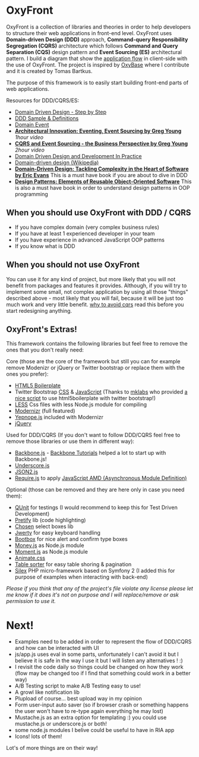 OxyFront
=============================

OxyFront is a collection of libraries and theories in order to help developers to structure their web applications in 
front-end level. OxyFront uses **Domain-driven Design (DDD)** approach, **Command-query Responsibility Segregation (CQRS)**
architecture which follows **Command and Query Separation (CQS)** design pattern and **Event Sourcing (ES)** architectural 
pattern. I build a diagram that show the [application flow](http://dl.dropbox.com/u/16165490/js-ddd-cqrs2.png) in client-side with the use of OxyFront.
The project is inspired by [OxyBase](http://code.google.com/p/oxybase/) where I contribute and it is created by Tomas Bartkus.
  
The purpose of this framework is to easily start building front-end parts of web applications.

Resources for DDD/CQRS/ES:

* [Domain Driven Design - Step by Step](http://thinkddd.com/assets/2/Domain_Driven_Design_-_Step_by_Step.pdf)
* [DDD Sample & Definitions](http://dddsample.sourceforge.net/patterns-reference.html)
* [Domain Event](http://martinfowler.com/eaaDev/DomainEvent.html)
* **[Architectural Innovation: Eventing, Event Sourcing by Greg Young](http://skillsmatter.com/podcast/design-architecture/architectural-innovation-eventing-event-sourcing/zx-553)** *1hour video*
* **[CQRS and Event Sourcing - the Business Perspective by Greg Young](http://skillsmatter.com/podcast/design-architecture/greg-young-cqrs-event-sourcing-the-business-perspective)** *2hour video*
* [Domain Driven Design and Development In Practice](http://www.infoq.com/articles/ddd-in-practice)
* [Domain-driven design (Wikipedia)](http://en.wikipedia.org/wiki/Domain-driven_design)
* **[Domain-Driven Design: Tackling Complexity in the Heart of Software by Eric Evans](http://www.amazon.com/dp/0321125215)** This is a must have book if you are about to dive in DDD
* **[Design Patterns: Elements of Reusable Object-Oriented Software](http://www.amazon.com/dp/0201633612/)** This is also a must have book in order to understand design patterns in OOP programming



When you should use OxyFront with DDD / CQRS
----------------------------

* If you have complex domain (very complex business rules)
* If you have at least 1 experienced developer in your team
* If you have experience in advanced JavaScript OOP patterns
* If you know what is DDD

When you should not use OxyFront
--------------------------------

You can use it for any kind of project, but more likely that you will not benefit from packages and features it provides. 
Although, if you will try to implement some small, not complex application by using all those "things" described above - 
most likely that you will fail, because it will be just too much work and very little benefit. [why to avoid cqrs](http://www.udidahan.com/2011/04/22/when-to-avoid-cqrs/ "When to avoid CQRS") read this 
before you start redesigning anything.

OxyFront's Extras!
------------------

This framework contains the following libraries but feel free to remove the ones that you don't really need:


Core (those are the core of the framework but still you can for example remove Modenizr or jQuery or Twitter bootstrap or replace them with the ones you prefer):

* [HTML5 Boilerplate](http://html5boilerplate.com/)
* Twitter Bootstrap [CSS](http://twitter.github.com/bootstrap/) & [JavaScript](http://twitter.github.com/bootstrap/javascript.html) 
(Thanks to [mklabs](https://github.com/mklabs) who provided [a nice script](https://gist.github.com/1422879) to use html5boilerplate with twitter bootstrap!)
* [LESS](http://lesscss.org/) Css files with less Node.js module for compiling
* [Modernizr](http://www.modernizr.com/) (full featured)
* [Yepnope.js](http://yepnopejs.com/) included with Modernizr
* [jQuery](http://jquery.com/)


Used for DDD/CQRS (If you don't want to follow DDD/CQRS feel free to remove those libraries or use them in different way):

* [Backbone.js](http://documentcloud.github.com/backbone/) - [Backbone Tutorials](http://backbonetutorials.com/) helped a lot to start up with Backbone.js!
* [Underscore.js](http://documentcloud.github.com/underscore/)
* [JSON2.js](https://github.com/douglascrockford/JSON-js)
* [Require.js](http://requirejs.org/) to apply [JavaScript AMD (Asynchronous Module Definition)](https://github.com/amdjs/amdjs-api/wiki/AMD)


Optional (those can be removed and they are here only in case you need them):

* [QUnit](http://docs.jquery.com/QUnit) for testings (I would recommend to keep this for Test Driven Development)
* [Pretify](http://google-code-prettify.googlecode.com/svn/trunk/README.html) lib (code highlighting)
* [Chosen](http://harvesthq.github.com/chosen/) select boxes lib
* [Jwerty](http://keithcirkel.co.uk/jwerty/) for easy keyboard handling
* [Bootbox](http://paynedigital.com/2011/11/bootbox-js-alert-confirm-dialogs-for-twitter-bootstrap) for nice alert and confirm type boxes
* [Money.js](http://josscrowcroft.github.com/money.js/) as Node.js module
* [Moment.js](http://momentjs.com/) as Node.js module
* [Animate.css](http://daneden.me/animate/)
* [Table sorter](http://tablesorter.com/docs/) for easy table shoring & pagination
* [Silex](http://silex.sensiolabs.org/doc/usage.html) PHP micro-framework based on Symfony 2 (I added this for purpose of examples when interacting with back-end)

*Please if you think that any of the project's file violate any license please let me know if it does it's not on purpose 
and I will replace/remove or ask permission to use it.*



Next!
====
* Examples need to be added in order to represent the flow of DDD/CQRS and how can be interacted with UI
* js/app.js uses eval in some parts, unfortunately I can't avoid it but I believe it is safe in the way I use it but I 
will listen any alternatives ! :)
* I revisit the code daily so things could be changed on how they work (flow may be changed too if I find that something 
could work in a better way)
* A/B Testing script to make A/B Testing easy to use!
* A growl like notification lib
* Plupload of course... best upload way in my opinion
* Form user-input auto saver (so if browser crash or something happens the user won't have to re-type again everything he may lost)
* Mustache.js as an extra option for templating :) you could use mustache.js or underscore.js or both! 
* some node.js modules I belive could be useful to have in RIA app
* Icons! lots of them!

Lot's of more things are on their way!